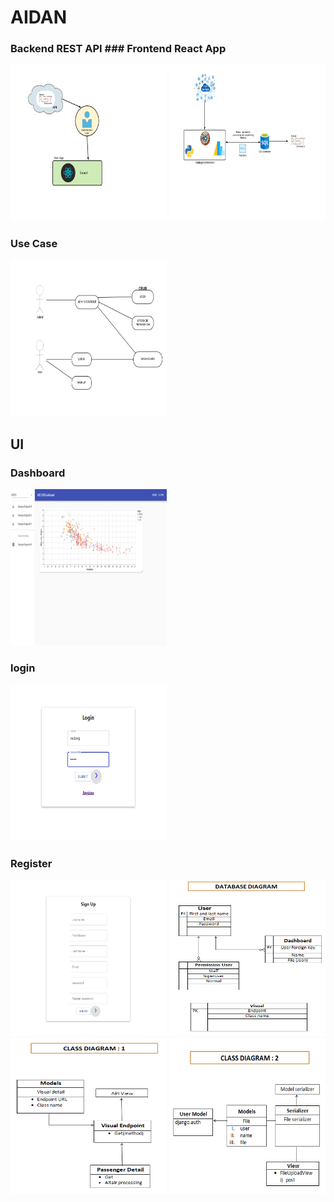 # AIDAN


### Backend REST API                                                   ### Frontend React App
<img src="/Flowcharts/ERD.png" width="250" height="250"/>              <img src="/Flowcharts/screenshot.png" width="250" height="250"/>       


### Use Case

<img src="/Flowcharts/screenshot3.png" width="250" height="250"/>

## UI
### Dashboard
<img src="/Flowcharts/Dashboard.png" width="250" height="250"/>

### login
<img src="/Flowcharts/Login.png" width="250" height="250"/>

### Register
<img src="/Flowcharts/Register.png" width="250" height="250"/>

<img src="/Flowcharts/DB.png" width="250" height="250"/>

<img src="/Flowcharts/CDA.png" width="250" height="250"/>

<img src="/Flowcharts/CDB.png" width="250" height="250"/>
